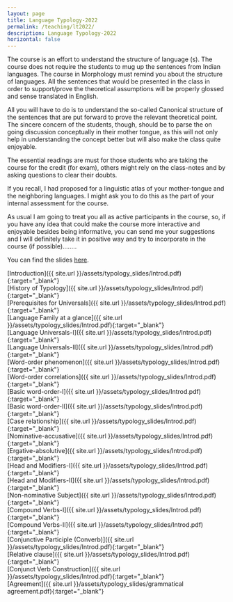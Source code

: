 ```yaml
---
layout: page
title: Language Typology-2022
permalink: /teaching/lt2022/
description: Language Typology-2022
horizontal: false
---
```


The course is an effort to understand the structure of language (s). The course does not require the students to mug up the sentences from Indian languages. The course in Morphology must remind you about the structure of languages. All the sentences that would be presented in the class in order to support/prove the theoretical assumptions will be properly glossed and sense translated in English.

All you will have to do is to understand the so-called Canonical structure of the sentences that are put forward to prove the relevant theoretical point. The sincere concern of the students, though, should be to parse the on going discussion conceptually in their mother tongue, as this will not only help in understanding the concept better but will also make the class quite enjoyable.

The essential readings are must for those students who are taking the course for the credit (for exam), others might rely on the class-notes and by asking questions to clear their doubts.

If you recall, I had proposed for a linguistic atlas of your mother-tongue and the neighboring languages. I might ask you to do this as the part of your internal assessment for the course.

As usual I am going to treat you all as active participants in the course, so, if you have any idea that could make the course more interactive and enjoyable besides being informative, you can send me your suggestions and I will definitely take it in positive way and try to incorporate in the course (if possible)........

You can find the slides [here](http://pkdjnu.unaux.com/TYPO/typo.htm).

[Introduction]({{ site.url }}/assets/typology_slides/Introd.pdf){:target="_blank"}<br>
[History of Typology]({{ site.url }}/assets/typology_slides/Introd.pdf){:target="_blank"}<br>
[Prerequisites for Universals]({{ site.url }}/assets/typology_slides/Introd.pdf){:target="_blank"}<br>
[Language Family at a glance]({{ site.url }}/assets/typology_slides/Introd.pdf){:target="_blank"}<br>
[Language Universals-I]({{ site.url }}/assets/typology_slides/Introd.pdf){:target="_blank"}<br>
[Language Universals-II]({{ site.url }}/assets/typology_slides/Introd.pdf){:target="_blank"}<br>
[Word-order phenomenon]({{ site.url }}/assets/typology_slides/Introd.pdf){:target="_blank"}<br>
[Word-order correlations]({{ site.url }}/assets/typology_slides/Introd.pdf){:target="_blank"}<br>
[Basic word-order-I]({{ site.url }}/assets/typology_slides/Introd.pdf){:target="_blank"}<br>
[Basic word-order-II]({{ site.url }}/assets/typology_slides/Introd.pdf){:target="_blank"}<br>
[Case relationship]({{ site.url }}/assets/typology_slides/Introd.pdf){:target="_blank"}<br>
[Nominative-accusative]({{ site.url }}/assets/typology_slides/Introd.pdf){:target="_blank"}<br>
[Ergative-absolutive]({{ site.url }}/assets/typology_slides/Introd.pdf){:target="_blank"}<br>
[Head and Modifiers-I]({{ site.url }}/assets/typology_slides/Introd.pdf){:target="_blank"}<br>
[Head and Modifiers-II]({{ site.url }}/assets/typology_slides/Introd.pdf){:target="_blank"}<br>
[Non-nominative Subject]({{ site.url }}/assets/typology_slides/Introd.pdf){:target="_blank"}<br>
[Compound Verbs-I]({{ site.url }}/assets/typology_slides/Introd.pdf){:target="_blank"}<br>
[Compound Verbs-II]({{ site.url }}/assets/typology_slides/Introd.pdf){:target="_blank"}<br>
[Conjunctive Participle (Converb)]({{ site.url }}/assets/typology_slides/Introd.pdf){:target="_blank"}<br>
[Relative clause]({{ site.url }}/assets/typology_slides/Introd.pdf){:target="_blank"}<br>
[Conjunct Verb Construction]({{ site.url }}/assets/typology_slides/Introd.pdf){:target="_blank"}<br>
[Agreement]({{ site.url }}/assets/typology_slides/grammatical agreement.pdf){:target="_blank"}<br>
